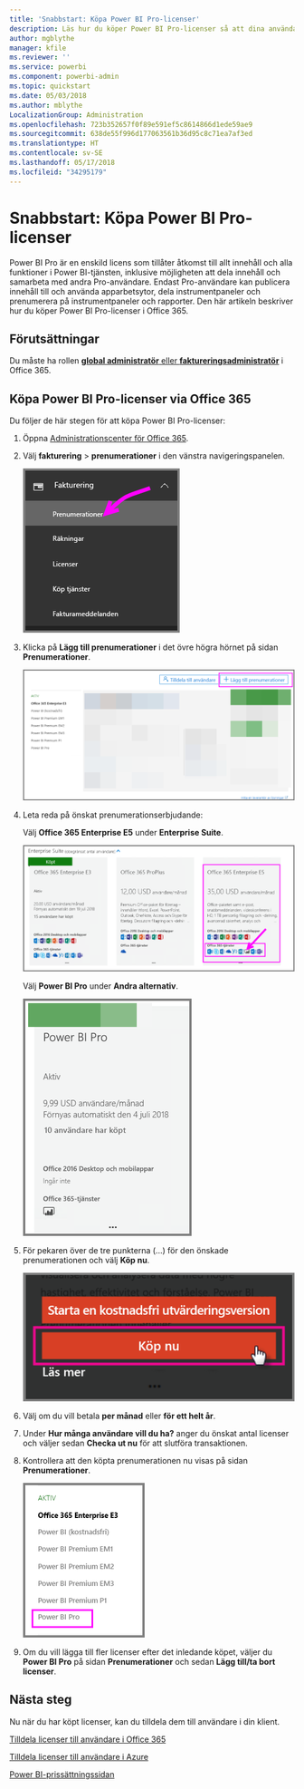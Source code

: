 ```yaml
---
title: 'Snabbstart: Köpa Power BI Pro-licenser'
description: Läs hur du köper Power BI Pro-licenser så att dina användare kan få åtkomst till allt innehåll och funktionerna i Power BI-tjänsten.
author: mgblythe
manager: kfile
ms.reviewer: ''
ms.service: powerbi
ms.component: powerbi-admin
ms.topic: quickstart
ms.date: 05/03/2018
ms.author: mblythe
LocalizationGroup: Administration
ms.openlocfilehash: 723b352657f0f89e591ef5c8614866d1ede59ae9
ms.sourcegitcommit: 638de55f996d177063561b36d95c8c71ea7af3ed
ms.translationtype: HT
ms.contentlocale: sv-SE
ms.lasthandoff: 05/17/2018
ms.locfileid: "34295179"
---
```

# <a name="quickstart-purchase-power-bi-pro-licenses"></a>Snabbstart: Köpa Power BI Pro-licenser

Power BI Pro är en enskild licens som tillåter åtkomst till allt innehåll och alla funktioner i Power BI-tjänsten, inklusive möjligheten att dela innehåll och samarbeta med andra Pro-användare. Endast Pro-användare kan publicera innehåll till och använda apparbetsytor, dela instrumentpaneler och prenumerera på instrumentpaneler och rapporter. Den här artikeln beskriver hur du köper Power BI Pro-licenser i Office 365.


## <a name="prerequisites"></a>Förutsättningar

Du måste ha rollen [**global administratör** eller **faktureringsadministratör**](https://support.office.com/article/about-office-365-admin-roles-da585eea-f576-4f55-a1e0-87090b6aaa9d?ui=en-US&rs=en-US&ad=US) i Office 365. 


## <a name="purchase-power-bi-pro-licenses-through-office-365"></a>Köpa Power BI Pro-licenser via Office 365

Du följer de här stegen för att köpa Power BI Pro-licenser:

1. Öppna [Administrationscenter för Office 365](https://portal.office.com/adminportal/home#/homepage).

2. Välj **fakturering** > **prenumerationer** i den vänstra navigeringspanelen.

    ![Navigeringsfönster](media/service-admin-purchasing-power-bi-pro/service-purchasing-power-bi-pro/service-purchasing-power-bi-pro-01.png)

3. Klicka på **Lägg till prenumerationer** i det övre högra hörnet på sidan **Prenumerationer**.

    ![Prenumeration](media/service-admin-purchasing-power-bi-pro/service-purchasing-power-bi-pro/service-purchasing-power-bi-pro-02.png)

4. Leta reda på önskat prenumerationserbjudande:

    Välj **Office 365 Enterprise E5** under **Enterprise Suite**.

    ![Office E5-prenumeration](media/service-admin-purchasing-power-bi-pro/service-purchasing-power-bi-pro/service-purchasing-power-bi-pro-03.png)

    Välj **Power BI Pro** under **Andra alternativ**.

    ![Power BI Pro-prenumeration](media/service-admin-purchasing-power-bi-pro/service-purchasing-power-bi-pro/service-purchasing-power-bi-pro-04.png)

5. För pekaren över de tre punkterna (...) för den önskade prenumerationen och välj **Köp nu**.

    ![Köp nu](media/service-admin-purchasing-power-bi-pro/service-purchasing-power-bi-pro/service-purchasing-power-bi-pro-05.png)

6. Välj om du vill betala **per månad** eller **för ett helt år**.

7. Under **Hur många användare vill du ha?** anger du önskat antal licenser och väljer sedan **Checka ut nu** för att slutföra transaktionen.

8. Kontrollera att den köpta prenumerationen nu visas på sidan **Prenumerationer**.

   ![Förvärvad prenumeration](media/service-admin-purchasing-power-bi-pro/service-purchasing-power-bi-pro/service-purchasing-power-bi-pro-06.png)

9. Om du vill lägga till fler licenser efter det inledande köpet, väljer du **Power BI Pro** på sidan **Prenumerationer** och sedan **Lägg till/ta bort licenser**.


## <a name="next-steps"></a>Nästa steg

Nu när du har köpt licenser, kan du tilldela dem till användare i din klient.

[Tilldela licenser till användare i Office 365](service-admin-assigning-power-bi-pro-licenses.md)

[Tilldela licenser till användare i Azure](service-admin-assigning-power-bi-pro-licenses-azure.md)

[Power BI-prissättningssidan](https://powerbi.microsoft.com/en-us/pricing/)
